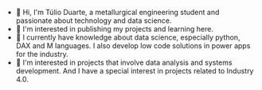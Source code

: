 * 👋 Hi, I'm Túlio Duarte, a metallurgical engineering student and passionate about technology and data science.
* 👀 I'm interested in publishing my projects and learning here.
* 🌱 I currently have knowledge about data science, especially python, DAX and M languages. I also develop low code solutions in power apps for the industry.
* 💞️ I'm interested in projects that involve data analysis and systems development. And I have a special interest in projects related to Industry 4.0.
